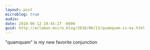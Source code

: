 ```yaml
---
layout: post
microblog: true
audio: 
date: 2018-06-12 19:45:27 -0600
guid: http://aclaman.micro.blog/2018/06/13/quamquam-is-my.html
---
```

"quamquam" is my new favorite conjunction
